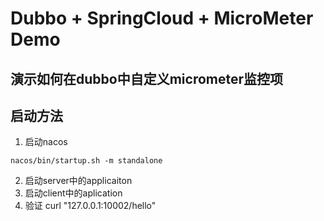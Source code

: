 # Dubbo + SpringCloud + MicroMeter Demo
## 演示如何在dubbo中自定义micrometer监控项

## 启动方法
1. 启动nacos
```shell
nacos/bin/startup.sh -m standalone
```
2. 启动server中的applicaiton
3. 启动client中的aplication
4. 验证
curl "127.0.0.1:10002/hello"

